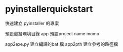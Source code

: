 # pyinstallerquickstart
快速建立 pyinstaller 的專案

預設虛擬環境目錄 app
預設project name momo

app2exe.py  建立編譯的bat 檔
app2pth     建立參考的路徑檔

